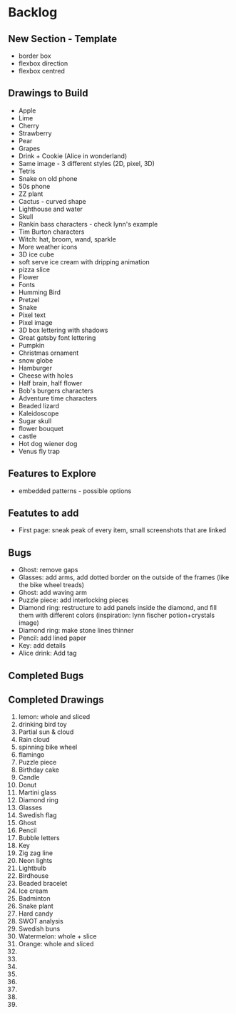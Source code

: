 # Backlog

## New Section - Template
- border box
- flexbox direction
- flexbox centred

## Drawings to Build
- Apple
- Lime
- Cherry
- Strawberry
- Pear
- Grapes
- Drink + Cookie (Alice in wonderland)
- Same image - 3 different styles (2D, pixel, 3D)
- Tetris
- Snake on old phone
- 50s phone
- ZZ plant
- Cactus - curved shape
- Lighthouse and water
- Skull
- Rankin bass characters - check lynn's example
- Tim Burton characters
- Witch: hat, broom, wand, sparkle
- More weather icons
- 3D ice cube
- soft serve ice cream with dripping animation
- pizza slice
- Flower
- Fonts
- Humming Bird
- Pretzel
- Snake
- Pixel text
- Pixel image
- 3D box lettering with shadows
- Great gatsby font lettering
- Pumpkin
- Christmas ornament
- snow globe
- Hamburger
- Cheese with holes
- Half brain, half flower
- Bob's burgers characters
- Adventure time characters
- Beaded lizard
- Kaleidoscope
- Sugar skull
- flower bouquet
- castle
- Hot dog wiener dog
- Venus fly trap

## Features to Explore
- embedded patterns - possible options

## Featutes to add 
- First page: sneak peak of every item, small screenshots that are linked

## Bugs
- Ghost: remove gaps
- Glasses: add arms, add dotted border on the outside of the frames (like the bike wheel treads)
- Ghost: add waving arm
- Puzzle piece: add interlocking pieces
- Diamond ring: restructure to add panels inside the diamond, and fill them with different colors (inspiration: lynn fischer potion+crystals image)
- Diamond ring: make stone lines thinner
- Pencil: add lined paper
- Key: add details
- Alice drink: Add tag

## Completed Bugs

## Completed Drawings
1. lemon: whole and sliced
2. drinking bird toy
3. Partial sun & cloud
4. Rain cloud
5. spinning bike wheel
6. flamingo
7. Puzzle piece
8. Birthday cake
9. Candle
10. Donut
11. Martini glass
12. Diamond ring
13. Glasses
14. Swedish flag
15. Ghost
16. Pencil
17. Bubble letters
18. Key
19. Zig zag line
20. Neon lights
21. Lightbulb
22. Birdhouse
23. Beaded bracelet
24. Ice cream
25. Badminton
26. Snake plant
27. Hard candy
28. SWOT analysis
29. Swedish buns
30. Watermelon: whole + slice
31. Orange: whole and sliced
32.
33.
34.
35.
36.
37.
38.
39.



